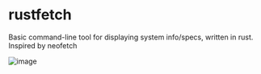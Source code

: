# rustfetch
Basic command-line tool for displaying system info/specs, written in rust. Inspired by neofetch

![image](https://user-images.githubusercontent.com/99992055/188285353-129f1b29-d0a0-4073-936f-a69540f2c586.png)
